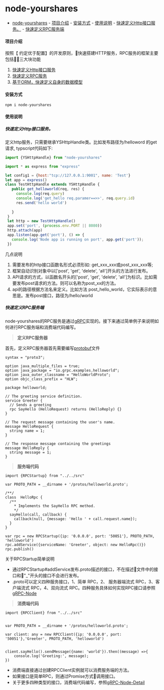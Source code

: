 # node-yourshares


<!-- TOC -->

- [node-yourshares](#node-yourshares)
            - [项目介绍](#项目介绍)
            - [安装方式](#安装方式)
            - [使用说明](#使用说明)
                - [<span id = "1">快速定义Http接口服务。</span>](#span-id--1快速定义http接口服务span)
                - [<span id = "2">快速定义RPC服务端</span>](#span-id--2快速定义rpc服务端span)

<!-- /TOC -->

#### 项目介绍
按照【 约定优于配置】的开发原则，快速搭建HTTP服务，RPC服务的框架主要包括三大块功能
1. [快速定义Http接口服务](#1)
2. [快速定义RPC服务](#2)
3. [基于ORM，快速定义自身的数据模型](#3)

#### 安装方式
```
npm i node-yourshares
```

#### 使用说明

##### <span id = "1">快速定义Http接口服务。</span>

定义http服务，只需要继承YSHttpHandle类。比如发布路径为/helloword 的get请求, typscript代码如下:
 ```javascript
import {YSHttpHandle} from "node-yourshares"

import * as express from "express"

let config1 = {host:"tcp://127.0.0.1:9001", name: 'Test'}
let app = express()
class TestHttpHandle extends YSHttpHandle {
    public get_helloworld(req, res) {
      console.log(req.query)
      console.log('get_hello req.paramer==>>', req.query.id)
      res.send('hello world')
      
    }
  }
  let http = new TestHttpHandle()
  app.set('port', (process.env.PORT || 8080))
  http.attach(app)
  app.listen(app.get('port'), () => {
    console.log('Node app is running on port', app.get('port'));
  })
 ```

几点说明  
1. 需要发布的http接口函数名形式必须形如: get_xxx_xxx或post_xxx_xxx等;
2. 框架自动识别对象中以['post', 'get', 'delete', 'all']开头的方法进行发布。 
3. API请求的方式，以函数名开头的['post', 'get', 'delete', 'all']为标识。比如需要发布post请求的方法。则可以名称为post_xx的方法。
4. api的路径根据方法名来定义。比如方法 post_hello_world，它实际表示的意思是。发布post接口，路径为/hello/world

##### <span id = "2">快速定义RPC服务端</span>

node-yourshares的RPC服务是通过[gRPC][1]实现的。接下来通过简单例子来说明如何进行RPC服务端和消费端代码编写。


>**定义RPC服务器**

首先，定义RPC服务器首先需要编写[protobuf][2]文件
```
syntax = "proto3";

option java_multiple_files = true;
option java_package = "io.grpc.examples.helloworld";
option java_outer_classname = "HelloWorldProto";
option objc_class_prefix = "HLW";

package helloworld;

// The greeting service definition.
service Greeter {
  // Sends a greeting
  rpc SayHello (HelloRequest) returns (HelloReply) {}
}

// The request message containing the user's name.
message HelloRequest {
  string name = 1;
}

// The response message containing the greetings
message HelloReply {
  string message = 1;
}
```
>**服务端代码**

```
import {RPCStartup} from "../../src"

var PROTO_PATH = __dirname + '/protos/helloworld.proto';

/**/
class  HelloRpc {
  /**
    * Implements the SayHello RPC method.
    */
  sayHello(call, callback) {
    callback(null, {message: 'Hello ' + call.request.name});
  }
}

var rpc = new RPCStartup({ip: '0.0.0.0', port: '50051'}, PROTO_PATH, 'helloworld')
rpc.addService({serviceName: 'Greeter', object: new HelloRpc()})
rpc.publish()

```
关于RPCStartup简单说明
- 通过RPCStartup#addService发布.proto描述的接口，不在描述文件中的接口和"_"开头的接口不会进行发布。
- .proto可以定义四种服务接口，1、简单 RPC，2、 服务器端流式 RPC，3、客户端流式 RPC，4、双向流式 RPC。四种服务具体如何实现RPC接口请参照[gRPC-Node][3]

>**消费端代码**

```
import {RPCClient} from "../../src"


var PROTO_PATH = __dirname + '/protos/helloworld.proto';

var client: any = new RPCClient({ip: '0.0.0.0', port: '50051'},'Greeter', PROTO_PATH, 'helloworld')


client.sayHello().sendMessage({name: 'world'}).then((message) =>{
    console.log('Greeting:', message);
})

```
- 消费端直接通过创建RPCClient实例就可以消费服务端的方法。
- 如果接口是简单RPC，则通过Promise方式调用接口。
- 关于更多四种类型的接口，消费端代码编写，参照[gRPC-Node-Detail][4]






[1]:https://grpc.io
[2]:https://developers.google.com/protocol-buffers/
[3]:https://grpc.io/docs/quickstart/node.html
[4]:https://grpc.io/docs/tutorials/basic/node.html




